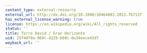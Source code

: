 ```yaml
---
content_type: external-resource
external_url: http://dx.doi.org/10.1080/10464883.2013.767137
has_external_license_warning: true
license: https://en.wikipedia.org/wiki/All_rights_reserved
status: ''
title: Torre David / Gran Horizonte
uid: 25f40f8a-969c-4229-b60c-6e34eece43d7
wayback_url: ''
---
```


